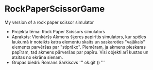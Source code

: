 # RockPaperScissorGame
My version of a rock paper scissor simulator
- Projekta tēma: Rock Paper Scissors simulators
- Apraksts: Vienkāršs Akmens šķeres papirītis simulators, kur spēles laukumā ir noteikts katra elementu skaits un saskaroties "vajākais" elements parvēršas par "stiprāko". Piemēram, ja akmens pieskaras papīram, tad akmens pārveršas par papīru. Visi objekti arī kustas un atsitas no ekrāna sienam.
- Grupas biedri: Romans Sarkisovs
'''
ok.git
()
'''
